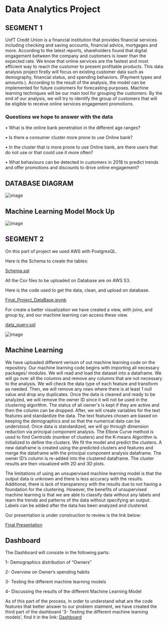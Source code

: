 # Data Analytics Project

## SEGMENT 1

UofT Credit Union is a financial institution that provides financial services including checking and saving accounts, financial advice, mortgages and more. 
According to the latest reports, shareholders found that digital engagement between the company and customers is lower than the expected rate. We know that online services are the fastest and most efficient way to reach the customer to present profitable products. 
This data analysis project firstly will focus on existing customer data such as demography, financial status, and spending behaviors. (Payment types and amounts.). According to the result of the analysis, the model can be implemented for future customers for forecasting purposes.
Machine learning techniques will be our main tool for grouping the customers.  By the end of our analysis, we will try to identify the group of customers that will be eligible to receive online services engagement promotions.

### Questions we hope to answer with the data

•	What is the online bank penetration in the different age ranges?

•	Is there a consumer cluster more prone to use Online bank?

•	In the cluster that is more prone to use Online bank, are there users that do not use or that could use it more often?

•	What behaviours can be detected in customers in 2018 to predict trends and offer promotions and discounts to drive online engagement?


## DATABASE DIAGRAM
![image](https://user-images.githubusercontent.com/98247252/179640884-f3b1d072-fe4a-4ef9-b79a-b349274447b1.png)


## Machine Learning Model Mock Up
![image](https://user-images.githubusercontent.com/98247252/179640801-8f12bc81-55e8-438e-94af-74cabd815250.png)


## SEGMENT 2

On this part of project we used AWS with PostgresQL.

Here is the Schema to create the tables:

[Schema.sql](https://github.com/mustafaikizler/Data_Analytics_Project/blob/5cdfc3c21453d4cee6e7fbec4d151eeb3a630c9e/Schema.sql)

All the Csv files to be uploaded on Database are on AWS S3.

Here is the code used to get the data, clean, and upload on database.

[Final_Project_DataBase.ipynb](https://github.com/mustafaikizler/Data_Analytics_Project/blob/5cdfc3c21453d4cee6e7fbec4d151eeb3a630c9e/Final_Project_DataBase.ipynb)

For create a better visualization we have created a view, with joins, and group by, and our machine learning can access these view.

[data_query.sql](https://github.com/mustafaikizler/Data_Analytics_Project/blob/5cdfc3c21453d4cee6e7fbec4d151eeb3a630c9e/data_query.sql)

![image](https://user-images.githubusercontent.com/100812079/180897393-8b272e1f-ddee-4a17-9f59-9b64f556063b.png)


## Machine Learning
We have uploaded different verison of out machine learning code on the repository. Our machine learning code begins with importing all necessary packages/ modules. We will read and load the dataset into a dataframe. We will go over all the columns and remove any columns that are not necessary to the analysis. We will check the data type of each feature and transform as needed. Then, we will remove any rows where there is at least 1 null value and drop any duplicates. Once the data is cleaned and ready to be analyzed, we will remove the owner ID since it will not be used in the clustering algorithm. The status of all owner's is kept if they are active and then the column can be dropped. After, we will create variables for the text features and standardize the data. The text features chosen are based on keeping the demographics and so that the numerical data can be understood. Once data is standardized, we will go through dimension reduction via principal component analysis. The Elbow Curve method is used to find Centroids (number of clusters) and the K-means Algorithm is initialized to define the clusters. We fit the model and predict the clusters. A new dataframe is created using the predicted clusters and features and merge the dataframe with the principal component analysis dataframe. The owner ID’s column is re-added into the clustered dataframe. The cluster results are then visualized with 2D and 3D plots.

The limitations of using an unsupervised machine learning model is that the output data is unknown and there is less accuracy with the results. Additional, there is lack of transparency with the results due to not having a foundation for the clustering. However, the benefits of unsupervised machine learning is that we are able to classify data without any labels and learn the trends and patterns of the data without specifying an output. Labels can be added after the data has been analyzed and clustered.


Our presentation is under construction to review is the link below:

[Final Presentation](https://docs.google.com/presentation/d/1hfBPAcR9mq71toewjbxO7A2JB9-PezxA5cw8_8-KOGA/edit?usp=sharing)

## Dashboard

The Dashboard will consiste in the following parts:

1- Demographics distribution of “Owners”

2- Overview on Owner’s spending habits

3- Testing  the different machine learning models

4- Discussing the results of the different Machine Learning Model

As of this part of the process, in order to understand what are the code features that better answer to our problem statment, we have created the third part of the dashboard '3- Testing  the different machine learning models', find it in the link: [Dashboard](https://public.tableau.com/views/FianlProject-ClusteringScenarios/Story1?:language=pt-BR&:display_count=n&:origin=viz_share_link)

